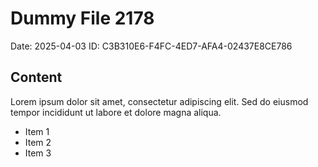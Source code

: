 # Dummy File 2178

Date: 2025-04-03
ID: C3B310E6-F4FC-4ED7-AFA4-02437E8CE786

## Content

Lorem ipsum dolor sit amet, consectetur adipiscing elit.
Sed do eiusmod tempor incididunt ut labore et dolore magna aliqua.

* Item 1
* Item 2
* Item 3
